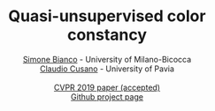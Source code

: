 <h1 align="center">Quasi-unsupervised color constancy</h1>
<p align="center">
  <a href="mailto:simone.bianco@disco.unimib.it">Simone Bianco</a> - University of Milano-Bicocca<br>
  <a href="mailto:claudio.cusano@unipv.it">Claudio Cusano</a> - University of Pavia<br>
  <br>
  <a href="http://cvpr2019.thecvf.com/">CVPR 2019 paper (accepted)</a><br>
  <a href="https://github.com/claudio-unipv/quasi-unsupervised-cc">Github project page</a>
</p>

